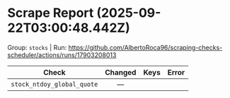 # Scrape Report (2025-09-22T03:00:48.442Z)

Group: `stocks`  |  Run: https://github.com/AlbertoRoca96/scraping-checks-scheduler/actions/runs/17903208013

| Check | Changed | Keys | Error |
|---|:---:|:--|:--|
| `stock_ntdoy_global_quote` | — |  |  |
